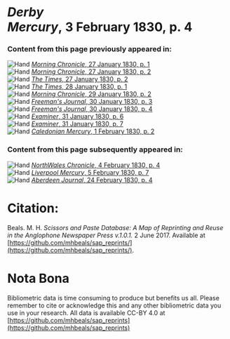 # *Derby Mercury*, 3 February 1830, p. 4  
  
### Content from this page previously appeared in:  
![Hand](http://scissorsandpaste.net/wp-content/uploads/2017/06/smallhandpointer.png) [*Morning Chronicle*, 27 January 1830, p. 1](https://mhbeals.github.io/sap_html/Morning-Chronicle/Morning-Chronicle-27-January-1830-p-1)  
![Hand](http://scissorsandpaste.net/wp-content/uploads/2017/06/smallhandpointer.png) [*Morning Chronicle*, 27 January 1830, p. 2](https://mhbeals.github.io/sap_html/Morning-Chronicle/Morning-Chronicle-27-January-1830-p-2)  
![Hand](http://scissorsandpaste.net/wp-content/uploads/2017/06/smallhandpointer.png) [*The Times*, 27 January 1830, p. 2](https://mhbeals.github.io/sap_html/The-Times/The-Times-27-January-1830-p-2)  
![Hand](http://scissorsandpaste.net/wp-content/uploads/2017/06/smallhandpointer.png) [*The Times*, 28 January 1830, p. 1](https://mhbeals.github.io/sap_html/The-Times/The-Times-28-January-1830-p-1)  
![Hand](http://scissorsandpaste.net/wp-content/uploads/2017/06/smallhandpointer.png) [*Morning Chronicle*, 29 January 1830, p. 2](https://mhbeals.github.io/sap_html/Morning-Chronicle/Morning-Chronicle-29-January-1830-p-2)  
![Hand](http://scissorsandpaste.net/wp-content/uploads/2017/06/smallhandpointer.png) [*Freeman's Journal*, 30 January 1830, p. 3](https://mhbeals.github.io/sap_html/Freeman's-Journal/Freeman's-Journal-30-January-1830-p-3)  
![Hand](http://scissorsandpaste.net/wp-content/uploads/2017/06/smallhandpointer.png) [*Freeman's Journal*, 30 January 1830, p. 4](https://mhbeals.github.io/sap_html/Freeman's-Journal/Freeman's-Journal-30-January-1830-p-4)  
![Hand](http://scissorsandpaste.net/wp-content/uploads/2017/06/smallhandpointer.png) [*Examiner*, 31 January 1830, p. 6](https://mhbeals.github.io/sap_html/Examiner/Examiner-31-January-1830-p-6)  
![Hand](http://scissorsandpaste.net/wp-content/uploads/2017/06/smallhandpointer.png) [*Examiner*, 31 January 1830, p. 7](https://mhbeals.github.io/sap_html/Examiner/Examiner-31-January-1830-p-7)  
![Hand](http://scissorsandpaste.net/wp-content/uploads/2017/06/smallhandpointer.png) [*Caledonian Mercury*, 1 February 1830, p. 2](https://mhbeals.github.io/sap_html/Caledonian-Mercury/Caledonian-Mercury-1-February-1830-p-2)  
  
### Content from this page subsequently appeared in:  
![Hand](http://scissorsandpaste.net/wp-content/uploads/2017/06/smallhandpointer.png) [*NorthWales Chronicle*, 4 February 1830, p. 4](https://mhbeals.github.io/sap_html/NorthWales-Chronicle/NorthWales-Chronicle-4-February-1830-p-4)  
![Hand](http://scissorsandpaste.net/wp-content/uploads/2017/06/smallhandpointer.png) [*Liverpool Mercury*, 5 February 1830, p. 7](https://mhbeals.github.io/sap_html/Liverpool-Mercury/Liverpool-Mercury-5-February-1830-p-7)  
![Hand](http://scissorsandpaste.net/wp-content/uploads/2017/06/smallhandpointer.png) [*Aberdeen Journal*, 24 February 1830, p. 4](https://mhbeals.github.io/sap_html/Aberdeen-Journal/Aberdeen-Journal-24-February-1830-p-4)  


# Citation: 

Beals. M. H. *Scissors and Paste Database: A Map of Reprinting and Reuse in the Anglophone Newspaper Press v.1.0.1.* 2 June 2017. Available at [https://github.com/mhbeals/sap_reprints/](https://github.com/mhbeals/sap_reprints/). 

# Nota Bona

Bibliometric data is time consuming to produce but benefits us all. Please remember to cite or acknowledge this and any other bibliometric data you use in your research. All data is available CC-BY 4.0 at [https://github.com/mhbeals/sap_reprints](https://github.com/mhbeals/sap_reprints)